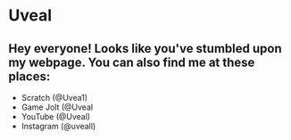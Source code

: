 # Uveal
## Hey everyone! Looks like you've stumbled upon my webpage. You can also find me at these places:
- Scratch (@Uvea1)
- Game Jolt (@Uveal
- YouTube (@Uveal)
- Instagram (@uveall)
